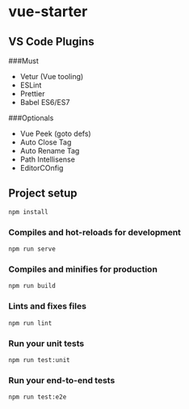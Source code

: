 # vue-starter

## VS Code Plugins

###Must
- Vetur (Vue tooling)
- ESLint
- Prettier
- Babel ES6/ES7

###Optionals
- Vue Peek (goto defs)
- Auto Close Tag
- Auto Rename Tag
- Path Intellisense
- EditorCOnfig


## Project setup
```
npm install
```

### Compiles and hot-reloads for development
```
npm run serve
```

### Compiles and minifies for production
```
npm run build
```

### Lints and fixes files
```
npm run lint
```

### Run your unit tests
```
npm run test:unit
```

### Run your end-to-end tests
```
npm run test:e2e
```
